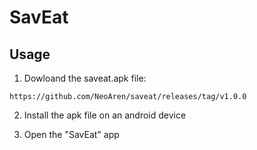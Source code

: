 # SavEat

## Usage

1. Dowloand the saveat.apk file:
```
https://github.com/NeoAren/saveat/releases/tag/v1.0.0
```

2. Install the apk file on an android device

3. Open the "SavEat" app
